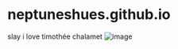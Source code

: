 # neptuneshues.github.io
slay
i love timothée chalamet
![image](https://github.com/user-attachments/assets/d9ce4ac7-2872-4a6e-8c11-b60f11d85660)
